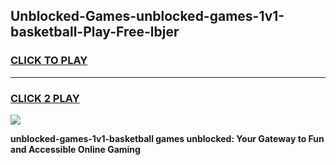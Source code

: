 
## Unblocked-Games-unblocked-games-1v1-basketball-Play-Free-lbjer
<h3>
<a href="https://premium76.site?title=unblocked-games-1v1-basketball&ref=10A">CLICK TO PLAY</a></h3>
<hr>

<h3>
<a href="https://premium76.site?title=unblocked-games-1v1-basketball&ref=10A">CLICK 2 PLAY</a>
  
</h3>

<a href="https://premium76.site?title=unblocked-games-1v1-basketball&ref=10A"><img src="https://clearcache.store/games.png"></a>


**unblocked-games-1v1-basketball games unblocked: Your Gateway to Fun and Accessible Online Gaming**
